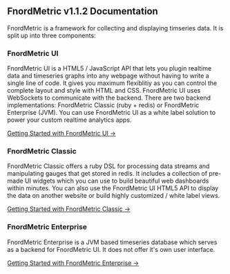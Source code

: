 FnordMetric v1.1.2 Documentation
--------------------------------

FnordMetric is a framework for collecting and displaying timseries data.
It is split up into three components:


### FnordMetric UI

FnordMetric UI is a HTML5 / JavaScript API that lets you plugin realtime data and timeseries
graphs into any webpage without having to write a single line of code. It gives you maximum
flexiblitiy as you can control the complete layout and style with HTML and CSS. FnordMetric UI
uses WebSockets to communicate with the backend. There are two backend implementations:
FnordMetric Classic (ruby + redis) or FnordMetric Enterprise (JVM). You can use FnordMetric UI
as a white label solution to power your custom realtime analytics apps.

<a href="/documentation/ui_index">Getting Started with FnordMetric UI &rarr;</a>


### FnordMetric Classic

FnordMetric Classic offers a ruby DSL for processing data streams and manipulating gauges that
get stored in redis. It includes a collection of pre-made UI widgets which you can use to build
beautiful web dashboards within minutes. You can also use the FnordMetric UI HTML5 API to display
the data on another website or build highly customized / white label views.

<a href="/documentation/classic_index">Getting Started with FnordMetric Classic &rarr;</a>


### FnordMetric Enterprise

FnordMetric Enterprise is a JVM based timeseries database which serves as a backend for FnordMetric
UI. It does not offer it's own user interface.

<a href="/documentation/ep_index">Getting Started with FnordMetric Enterprise &rarr;</a>
